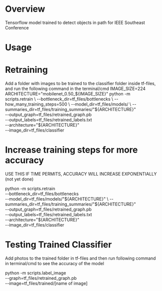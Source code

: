 # Overview

Tensorflow model trained to detect objects in path for IEEE Southeast Conference

# Usage
# Retraining

Add a folder with images to be trained to the classifier folder inside tf-files, and run the following command in the terminal/cmd
IMAGE_SIZE=224
ARCHITECTURE="mobilenet_0.50_${IMAGE_SIZE}"
python -m scripts.retrain \
  --bottleneck_dir=tf_files/bottlenecks \
  --how_many_training_steps=500 \
  --model_dir=tf_files/models/ \
  --summaries_dir=tf_files/training_summaries/"${ARCHITECTURE}" \
  --output_graph=tf_files/retrained_graph.pb \
  --output_labels=tf_files/retrained_labels.txt \
  --architecture="${ARCHITECTURE}" \
  --image_dir=tf_files/classifier
  
  # Increase training steps for more accuracy
  
  USE THIS IF TIME PERMITS, ACCURACY WILL INCREASE EXPONENTIALLY (not yet done)
  
  python -m scripts.retrain \
  --bottleneck_dir=tf_files/bottlenecks \
  --model_dir=tf_files/models/"${ARCHITECTURE}" \
  --summaries_dir=tf_files/training_summaries/"${ARCHITECTURE}" \
  --output_graph=tf_files/retrained_graph.pb \
  --output_labels=tf_files/retrained_labels.txt \
  --architecture="${ARCHITECTURE}" \
  --image_dir=tf_files/classifier
 
 # Testing Trained Classifier
 
 Add photos to the trained folder in tf-files and then run following command in terminal/cmd to see the accuracy of the model
 
 python -m scripts.label_image \
    --graph=tf_files/retrained_graph.pb  \
    --image=tf_files/trained/[name of image] 
 
 
  
  
